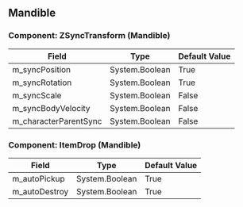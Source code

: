 ## Mandible

### Component: ZSyncTransform (Mandible)

|Field|Type|Default Value|
|---|---|---|
|m_syncPosition|System.Boolean|True|
|m_syncRotation|System.Boolean|True|
|m_syncScale|System.Boolean|False|
|m_syncBodyVelocity|System.Boolean|False|
|m_characterParentSync|System.Boolean|False|

### Component: ItemDrop (Mandible)

|Field|Type|Default Value|
|---|---|---|
|m_autoPickup|System.Boolean|True|
|m_autoDestroy|System.Boolean|True|

